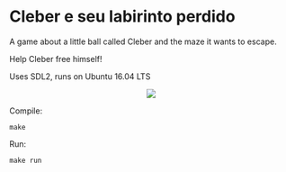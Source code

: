 # Cleber e seu labirinto perdido

A game about a little ball called Cleber and the maze it wants to escape.

Help Cleber free himself!

Uses SDL2, runs on Ubuntu 16.04 LTS

<p align="center"> 
<img src="https://i.imgur.com/0biPJMN.png">
</p>

Compile:
```
make
```

Run:
```
make run
```
